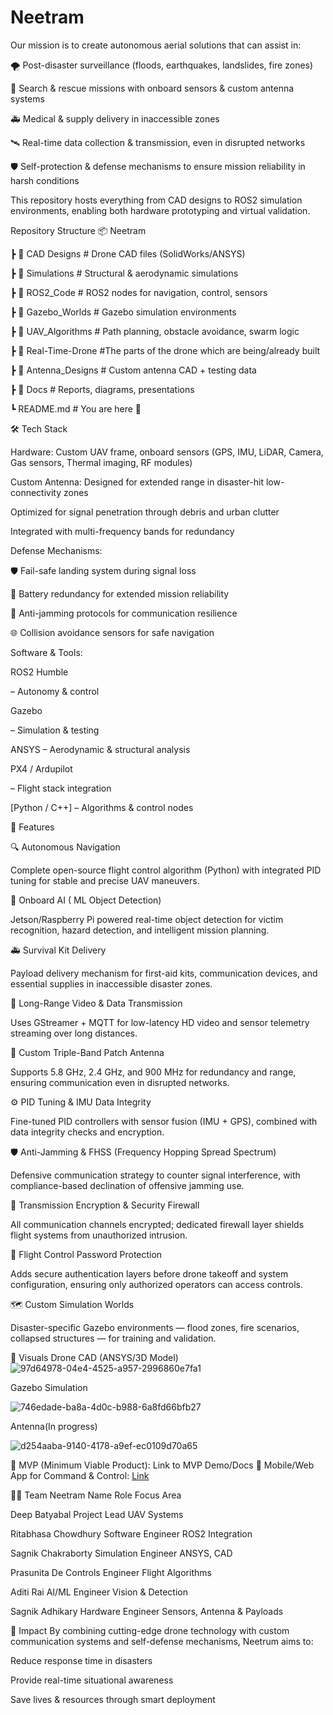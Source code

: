# Neetram
Our mission is to create autonomous aerial solutions that can assist in:

🌪️ Post-disaster surveillance (floods, earthquakes, landslides, fire zones)

📡 Search & rescue missions with onboard sensors & custom antenna systems

🚑 Medical & supply delivery in inaccessible zones

🛰️ Real-time data collection & transmission, even in disrupted networks

🛡️ Self-protection & defense mechanisms to ensure mission reliability in harsh conditions

This repository hosts everything from CAD designs to ROS2 simulation environments, enabling both hardware prototyping and virtual validation.

Repository Structure
📦 Neetram

 ┣ 📁 CAD Designs        # Drone CAD files (SolidWorks/ANSYS)
 
 ┣ 📁 Simulations # Structural & aerodynamic simulations
 
 ┣ 📁 ROS2_Code         # ROS2 nodes for navigation, control, sensors
 
 ┣ 📁 Gazebo_Worlds     # Gazebo simulation environments
 
 ┣ 📁 UAV_Algorithms    # Path planning, obstacle avoidance, swarm logic
 
 ┣ 📁 Real-Time-Drone   #The parts of the drone which are being/already built
 
 ┣ 📁 Antenna_Designs   # Custom antenna CAD + testing data
 
 ┣ 📁 Docs              # Reports, diagrams, presentations
 
 ┗ README.md            # You are here 🚀

🛠️ Tech Stack

Hardware: Custom UAV frame, onboard sensors (GPS, IMU, LiDAR, Camera, Gas sensors, Thermal imaging, RF modules)

Custom Antenna:
Designed for extended range in disaster-hit low-connectivity zones

Optimized for signal penetration through debris and urban clutter

Integrated with multi-frequency bands for redundancy

Defense Mechanisms:

🛡️ Fail-safe landing system during signal loss

🔋 Battery redundancy for extended mission reliability

📶 Anti-jamming protocols for communication resilience

🌐 Collision avoidance sensors for safe navigation

Software & Tools:

ROS2 Humble

 – Autonomy & control
 
Gazebo

 – Simulation & testing
 
ANSYS
 – Aerodynamic & structural analysis
 
PX4 / Ardupilot

 – Flight stack integration
 
[Python / C++] – Algorithms & control nodes

🚀 Features

🔍 Autonomous Navigation

Complete open-source flight control algorithm (Python) with integrated PID tuning for stable and precise UAV maneuvers.

🧠 Onboard AI ( ML Object Detection)

Jetson/Raspberry Pi powered real-time object detection for victim recognition, hazard detection, and intelligent mission planning.

🚑 Survival Kit Delivery

Payload delivery mechanism for first-aid kits, communication devices, and essential supplies in inaccessible disaster zones.

🎥 Long-Range Video & Data Transmission

Uses GStreamer + MQTT for low-latency HD video and sensor telemetry streaming over long distances.

📡 Custom Triple-Band Patch Antenna

Supports 5.8 GHz, 2.4 GHz, and 900 MHz for redundancy and range, ensuring communication even in disrupted networks.

⚙️ PID Tuning & IMU Data Integrity

Fine-tuned PID controllers with sensor fusion (IMU + GPS), combined with data integrity checks and encryption.

🛡️ Anti-Jamming & FHSS (Frequency Hopping Spread Spectrum)

Defensive communication strategy to counter signal interference, with compliance-based declination of offensive jamming use.

🔐 Transmission Encryption & Security Firewall

All communication channels encrypted; dedicated firewall layer shields flight systems from unauthorized intrusion.

🔑 Flight Control Password Protection

Adds secure authentication layers before drone takeoff and system configuration, ensuring only authorized operators can access controls.

🗺️ Custom Simulation Worlds

Disaster-specific Gazebo environments — flood zones, fire scenarios, collapsed structures — for training and validation.


📸 Visuals
Drone CAD (ANSYS/3D Model)
![97d64978-04e4-4525-a957-2996860e7fa1](https://github.com/user-attachments/assets/ea72b3b3-afea-4ec4-9be8-506ff525c3b8)

Gazebo Simulation

![746edade-ba8a-4d0c-b988-6a8fd66bfb27](https://github.com/user-attachments/assets/074cf582-6042-478a-abbd-df80fc0b8cbd)

Antenna(In progress)

![d254aaba-9140-4178-a9ef-ec0109d70a65](https://github.com/user-attachments/assets/6a6ea1f8-dd78-41b9-a11a-ab8b9fc5d6e2)


📌 MVP (Minimum Viable Product): Link to MVP Demo/Docs
📱 Mobile/Web App for Command & Control: [Link](https://neetram.onhercules.app/)

👩‍🚀 Team Neetram
Name	                      Role       	      Focus Area

Deep Batyabal	          Project Lead        UAV Systems

Ritabhasa Chowdhury	   Software Engineer	   ROS2 Integration

Sagnik Chakraborty    Simulation Engineer	  ANSYS, CAD

Prasunita De	         Controls Engineer	    Flight Algorithms

Aditi Rai	              AI/ML Engineer	     Vision & Detection

Sagnik Adhikary	      Hardware Engineer	   Sensors, Antenna & Payloads

🌟 Impact
By combining cutting-edge drone technology with custom communication systems and self-defense mechanisms, Neetrum aims to:

Reduce response time in disasters

Provide real-time situational awareness

Save lives & resources through smart deployment
